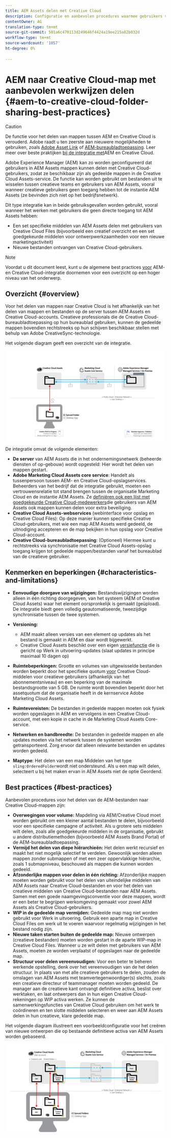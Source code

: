 ```yaml
---
title: AEM Assets delen met Creative Cloud
description: Configuratie en aanbevolen procedures waarmee gebruikers van middelen voor Adobe Experience Managers elementmappen kunnen uitwisselen met gebruikers van Adobe Creative Cloud.
contentOwner: AG
translation-type: tm+mt
source-git-commit: 501a6c470113d249646f4424a19ee215a82b032d
workflow-type: tm+mt
source-wordcount: '1057'
ht-degree: 0%

---
```



# AEM naar Creative Cloud-map met aanbevolen werkwijzen delen {#aem-to-creative-cloud-folder-sharing-best-practices}

>[!CAUTION]
>
>De functie voor het delen van mappen tussen AEM en Creative Cloud is verouderd. Adobe raadt u ten zeerste aan nieuwere mogelijkheden te gebruiken, zoals [Adobe Asset Link](https://helpx.adobe.com/enterprise/using/adobe-asset-link.html) of [AEM-bureaubladtoepassing](https://helpx.adobe.com/experience-manager/desktop-app/aem-desktop-app.html). Leer meer over beste praktijken [bij de integratie met](/help/assets/aem-cc-integration-best-practices.md)AEM en Creative Cloud.

Adobe Experience Manager (AEM) kan zo worden geconfigureerd dat gebruikers in AEM Assets mappen kunnen delen met Creative Cloud-gebruikers, zodat ze beschikbaar zijn als gedeelde mappen in de Creative Cloud Assets-service. De functie kan worden gebruikt om bestanden uit te wisselen tussen creatieve teams en gebruikers van AEM Assets, vooral wanneer creatieve gebruikers geen toegang hebben tot de instantie AEM Assets (ze bevinden zich niet op het bedrijfsnetwerk).

Dit type integratie kan in beide gebruiksgevallen worden gebruikt, vooral wanneer het werken met gebruikers die geen directe toegang tot AEM Assets hebben:

* Een set specifieke middelen van AEM Assets delen met gebruikers van Creative Cloud Files (bijvoorbeeld een creatief overzicht en een set goedgekeurde middelen voor ontwerpwerkzaamheden voor een nieuwe marketingactiviteit)
* Nieuwe bestanden ontvangen van Creative Cloud-gebruikers.

>[!NOTE]
>
>Voordat u dit document leest, kunt u de algemene best practices [voor](aem-cc-integration-best-practices.md) AEM- en Creative Cloud-integratie doornemen voor een overzicht op een hoger niveau van het onderwerp.

## Overzicht {#overview}

Voor het delen van mappen naar Creative Cloud is het afhankelijk van het delen van mappen en bestanden op de server tussen AEM Assets en Creative Cloud-accounts. Creatieve professionals die de Creative Cloud-bureaubladtoepassing op hun bureaublad gebruiken, kunnen de gedeelde mappen bovendien rechtstreeks op hun schijven beschikbaar stellen met behulp van Adobe CreativeSync-technologie.

Het volgende diagram geeft een overzicht van de integratie.

![chlimage_1-406](assets/chlimage_1-406.png)

De integratie omvat de volgende elementen:

* **De server** van AEM Assets die in het ondernemingsnetwerk (beheerde diensten of op-gebouw) wordt opgesteld: Hier wordt het delen van mappen gestart.
* **Adobe Marketing Cloud Assets core service**: Handelt als tussenpersoon tussen AEM- en Creative Cloud-opslagservices. Beheerders van het bedrijf dat de integratie gebruikt, moeten een vertrouwensrelatie tot stand brengen tussen de organisatie Marketing Cloud en de instantie AEM Assets. Ze [definiëren ook een lijst met goedgekeurde Creative Cloud-medewerkers](https://docs.adobe.com/content/help/en/core-services/interface/assets/t-admin-add-cc-user.html)die gebruikers van AEM Assets ook mappen kunnen delen voor extra beveiliging.
* **Creative Cloud Assets-webservices** (webinterface voor opslag en Creative Cloud Files): Op deze manier kunnen specifieke Creative Cloud-gebruikers, met wie een map AEM Assets werd gedeeld, de uitnodiging accepteren en de map bekijken in hun opslag voor Creative Cloud-account.
* **Creative Cloud-bureaubladtoepassing**: (Optioneel) Hiermee kunt u rechtstreeks via synchronisatie met Creative Cloud Assets-opslag toegang krijgen tot gedeelde mappen/bestanden vanaf het bureaublad van de creatieve gebruiker.

## Kenmerken en beperkingen {#characteristics-and-limitations}

* **Eenvoudige doorgave van wijzigingen:** Bestandswijzigingen worden alleen in één richting doorgegeven, van het systeem (AEM of Creative Cloud Assets) waar het element oorspronkelijk is gemaakt (geüpload). De integratie biedt geen volledig geautomatiseerde, tweezijdige synchronisatie tussen de twee systemen.

* **Versioning:**

   * AEM maakt alleen versies van een element op updates als het bestand is gemaakt in AEM en daar wordt bijgewerkt.
   * Creative Cloud Assets beschikt over een eigen [versiefunctie](https://helpx.adobe.com/creative-cloud/help/versioning-faq.html) die is gericht op Werk in uitvoering-updates (slaat updates in principe maximaal 10 dagen op)

* **Ruimtebeperkingen:** Grootte en volumes van uitgewisselde bestanden worden beperkt door het specifieke quotum [voor](https://helpx.adobe.com/creative-cloud/kb/file-storage-quota.html) Creative Cloud-middelen voor creatieve gebruikers (afhankelijk van het abonnementsniveau) en een beperking van de maximale bestandsgrootte van 5 GB. De ruimte wordt bovendien beperkt door het assetquotum dat de organisatie heeft in de kernservice Adobe Marketing Cloud Assets.

* **Ruimtevereisten:** De bestanden in gedeelde mappen moeten ook fysiek worden opgeslagen in AEM en vervolgens in een Creative Cloud-account, met een kopie in cache in de Marketing Cloud Assets Core-service.
* **Netwerken en bandbreedte:** De bestanden in gedeelde mappen en alle updates moeten via het netwerk tussen de systemen worden getransporteerd. Zorg ervoor dat alleen relevante bestanden en updates worden gedeeld.
* **Maptype**: Het delen van een map Middelen van het type `sling:OrderedFolder`wordt niet ondersteund. Als u een map wilt delen, selecteert u bij het maken ervan in AEM Assets niet de optie Geordend.

## Best practices {#best-practices}

Aanbevolen procedures voor het delen van de AEM-bestanden naar Creative Cloud-mappen zijn:

* **Overwegingen voor volume:** Mapdeling via AEM/Creative Cloud moet worden gebruikt om een kleiner aantal bestanden te delen, bijvoorbeeld voor een specifieke campagne of activiteit. Als u grotere sets middelen wilt delen, zoals alle goedgekeurde middelen in de organisatie, gebruikt u andere distributiemethoden (bijvoorbeeld AEM Assets Brand Portal) of de AEM-bureaubladtoepassing.
* **Vermijd het delen van diepe hiërarchieën:** Het delen werkt recursief en maakt het niet mogelijk selectief te verdelen. Gewoonlijk worden alleen mappen zonder submappen of met een zeer oppervlakkige hiërarchie, zoals 1 submapniveau, beschouwd als mappen die kunnen worden gedeeld.
* **Afzonderlijke mappen voor delen in één richting:** Afzonderlijke mappen moeten worden gebruikt voor het delen van uiteindelijke middelen van AEM Assets naar Creative Cloud-bestanden en voor het delen van creatieve middelen van Creative Cloud-bestanden naar AEM Assets. Samen met een goede naamgevingsconventie voor deze mappen, wordt er een beter te begrijpen werkomgeving gemaakt voor zowel AEM Assets als Creative Cloud-gebruikers.
* **WIP in de gedeelde map vermijden:** Gedeelde map mag niet worden gebruikt voor Werk in uitvoering. Gebruik een aparte map in Creative Cloud Files om werk uit te voeren waarvoor regelmatig wijzigingen in het bestand nodig zijn.
* **Nieuwe taken starten buiten de gedeelde map:** Nieuwe ontwerpen (creatieve bestanden) moeten worden gestart in de aparte WIP-map in Creative Cloud Files. Wanneer u ze wilt delen met gebruikers van AEM Assets, moeten ze worden verplaatst of opgeslagen naar de gedeelde map.
* **Structuur voor delen vereenvoudigen:** Voor een beter te beheren werkende opstelling, denk over het vereenvoudigen van de het delen structuur. In plaats van met alle creatieve gebruikers te delen, zouden de omslagen van AEM Assets met teamvertegenwoordiger(s) slechts, zoals een creatieve directeur of teammanager moeten worden gedeeld. De manager aan de creatieve kant ontvangt definitieve activa, beslist over werktaken, en laat ontwerpers dan in hun eigen Creative Cloud- rekeningen op WIP activa werken. Ze kunnen de samenwerkingsfuncties van Creative Cloud gebruiken om het werk te coördineren en ten slotte middelen selecteren en weer aan AEM Assets delen in hun creatieve, klare gedeelde map.

Het volgende diagram illustreert een voorbeeldconfiguratie voor het creëren van nieuwe ontwerpen die op bestaande definitieve activa van AEM Assets worden gebaseerd.

![chlimage_1-407](assets/chlimage_1-407.png)
